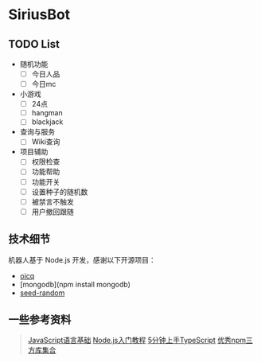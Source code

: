 # SiriusBot

## TODO List

+ 随机功能
  - [ ] 今日人品
  - [ ] 今日mc
+ 小游戏
  - [ ] 24点
  - [ ] hangman
  - [ ] blackjack
+ 查询与服务
  - [ ] Wiki查询

+ 项目辅助
  - [ ] 权限检查
  - [ ] 功能帮助
  - [ ] 功能开关
  - [ ] 设置种子的随机数
  - [ ] 被禁言不触发
  - [ ] 用户撤回跟随

## 技术细节

机器人基于 Node.js 开发，感谢以下开源项目：

+ [oicq](https://github.com/takayama-lily/oicq) 
+ [mongodb](npm install mongodb) 
+ [seed-random](https://github.com/ForbesLindesay/seed-random) 

## 一些参考资料

> [JavaScript语言基础](https://developer.mozilla.org/zh-CN/docs/Web/JavaScript) 
> [Node.js入门教程](http://nodejs.cn/learn) 
> [5分钟上手TypeScript](https://www.tslang.cn/docs/handbook/typescript-in-5-minutes.html) 
> [优秀npm三方库集合](https://github.com/sindresorhus/awesome-nodejs) 